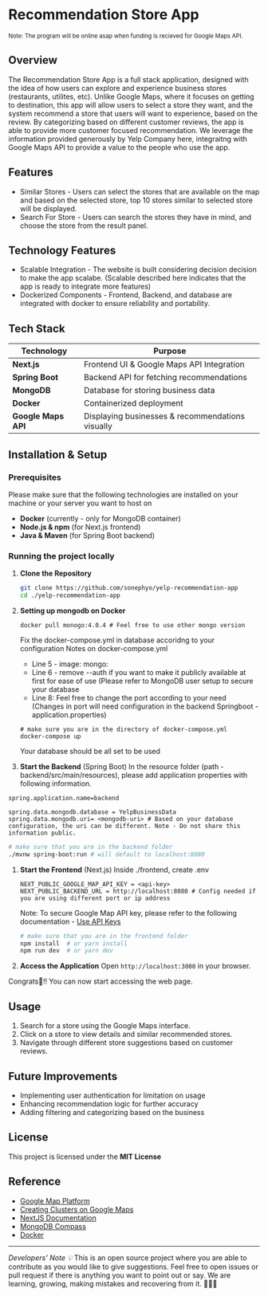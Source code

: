 # Recommendation Store App

<small>Note: The program will be online asap when funding is recieved for Google Maps API.</small>

## Overview
The Recommendation Store App is a full stack application, designed with the idea of how users can explore and experience business stores (restaurants, utilites, etc). Unlike Google Maps, where it focuses on getting to destination, this app will allow users to select a store they want, and the system recommend a store that users will want to experience, based on the review. By categorizing based on different customer reviews, the app is able to provide more customer focused recommendation. We leverage the information provided generously by Yelp Company here, integraitng with Google Maps API to provide a value to the people who use the app.

## Features
- Similar Stores - Users can select the stores that are available on the map and based on the selected store, top 10 stores similar to selected store will be displayed.
- Search For Store - Users can search the stores they have in mind, and choose the store from the result panel.

## Technology Features
- Scalable Integration - The website is built considering decision decision to make the app scalabe. (Scalable described here indicates that the app is ready to integrate more features)
- Dockerized Components - Frontend, Backend, and database are integrated with docker to ensure reliability and portability.


## Tech Stack
| Technology | Purpose |
|------------|---------|
| **Next.js** | Frontend UI & Google Maps API Integration |
| **Spring Boot** | Backend API for fetching recommendations |
| **MongoDB** | Database for storing business data |
| **Docker** | Containerized deployment|
| **Google Maps API** | Displaying businesses & recommendations visually |

## Installation & Setup
### Prerequisites
Please make sure that the following technologies are installed on your machine or your server you want to host on
- **Docker** (currently - only for MongoDB container)
- **Node.js & npm** (for Next.js frontend)
- **Java & Maven** (for Spring Boot backend)

### Running the project locally
1. **Clone the Repository**
   ```sh
   git clone https://github.com/sonephyo/yelp-recommendation-app
   cd ./yelp-recommendation-app
   ```
2. **Setting up mongodb on Docker**
    ```
    docker pull monogo:4.0.4 # Feel free to use other mongo version 
    ```
    Fix the docker-compose.yml in database accoridng to your configuration
    Notes on docker-compose.yml
    - Line 5 - image: mongo:<version> 
    - Line 6 - remove --auth if you want to make it publicly available at first for ease of use (Please refer to MongoDB user setup to secure your database
    - Line 8: Feel free to change the port according to your need (Changes in port will need configuration in the backend Springboot - application.properties)
   ```
   # make sure you are in the directory of docker-compose.yml
   docker-compose up
   ```
   Your database should be all set to be used

3. **Start the Backend** (Spring Boot)
   In the resource folder (path - backend/src/main/resources), please add application properties with following information.
  ```
  spring.application.name=backend

spring.data.mongodb.database = YelpBusinessData
spring.data.mongodb.uri= <mongodb-uri> # Based on your database configuration, the uri can be different. Note - Do not share this information public.
  ```
   ```sh
   # make sure that you are in the backend folder
   ./mvnw spring-boot:run # will default to localhost:8080
   ```


1. **Start the Frontend** (Next.js)
   Inside ./frontend, create .env
   ```
   NEXT_PUBLIC_GOOGLE_MAP_API_KEY = <api-key>
   NEXT_PUBLIC_BACKEND_URL = http://localhost:8080 # Config needed if you are using different port or ip address
   ``` 
   Note: To secure Google Map API key, please refer to the following documentation  - [Use API Keys](https://developers.google.com/maps/documentation/embed/get-api-key)
   ```sh
   # make sure that you are in the frontend folder
   npm install  # or yarn install
   npm run dev  # or yarn dev
   ```
2. **Access the Application**
   Open `http://localhost:3000` in your browser.

Congrats🎉!! You can now start accessing the web page.

## Usage
1. Search for a store using the Google Maps interface.
2. Click on a store to view details and similar recommended stores.
3. Navigate through different store suggestions based on customer reviews.

## Future Improvements
- Implementing user authentication for limitation on usage
- Enhancing recommendation logic for further accuracy
- Adding filtering and categorizing based on the business

## License
This project is licensed under the **MIT License**

## Reference

- [Google Map Platform](https://developers.google.com/maps)
- [Creating Clusters on Google Maps](https://www.youtube.com/watch?v=ZvoMak9yApU)
- [NextJS Documentation](https://nextjs.org/docs)
- [MongoDB Compass](https://www.mongodb.com/products/tools/compass)
- [Docker](https://www.docker.com/)

---
<i>Developers' Note 💡</i>
This is an open source project where you are able to contribute as you would like to give suggestions. Feel free to open issues or pull request if there is anything you want to point out or say. We are learning, growing, making mistakes and recovering from it. 🧑🏻‍💻

